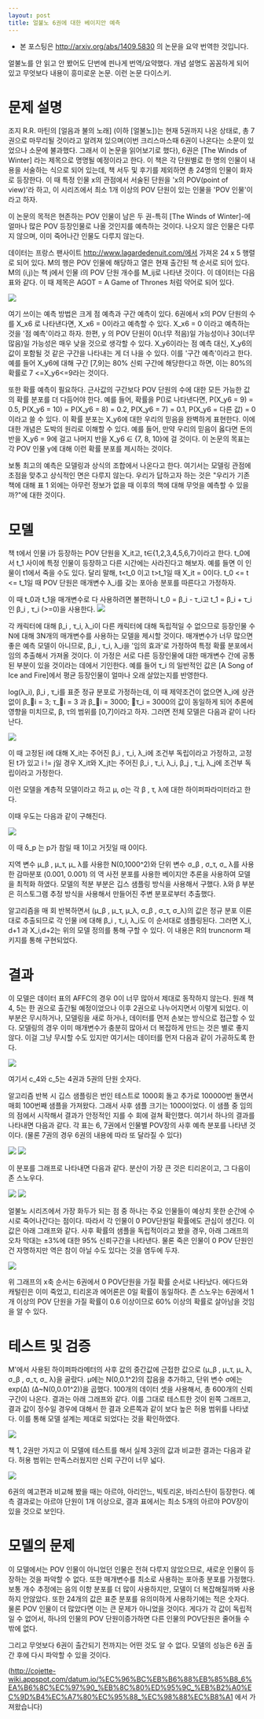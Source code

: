 ```yaml
---
layout: post
title: 얼불노 6권에 대한 베이지안 예측 
---
```



* 본 포스팅은 http://arxiv.org/abs/1409.5830 의 논문을 요약 번역한 것입니다. 

얼불노를 안 읽고 안 봤어도 단번에 씐나게 번역/요약했다. 개념 설명도 꼼꼼하게 되어 있고 무엇보다 내용이 흥미로운 논문. 이런 논문 다이스키. 

# 문제 설명

조지 R.R. 마틴의 [얼음과 불의 노래] (이하 [얼불노])는 현재 5권까지 나온 상태로, 총 7권으로 마무리될 것이라고 알려져 있으며(이번 크리스마스때 6권이 나온다는 소문이 있었으나 소문에 불과했다. 그래서 이 논문을 읽어보기로 했다), 6권은 [The Winds of Winter] 라는 제목으로 명명될 예정이라고 한다.  이 책은 각 단원별로 한 명의 인물이 내용을 서술하는 식으로 되어 있는데, 책 서두 및 후기를 제외하면 총 24명의 인물이 화자로 등장한다. 이 때  특정 인물 x의 관점에서 서술된 단원을  'x의 POV(point of view)'라 하고, 이 시리즈에서 최소 1개 이상의 POV 단원이 있는 인물을 'POV 인물'이라고 하자.

이 논문의 목적은 현존하는 POV 인물이 남은 두 권-특히 [The Winds of Winter]-에 얼마나 많은 POV 등장인물로 나올 것인지를 예측하는 것이다.  나오지 않은 인물은 다루지 않으며, 이미 죽어나간 인물도 다루지 않는다.

데이터는 프랑스 팬사이트 http://www.lagardedenuit.com/에서 가져온 24 x 5 행렬로 되어 있다. M의 행은 POV 인물에 해당하고 열은 현재 출간된 책 순서로 되어 있다. M의 (i,j)는 책 j에서 인물 i의 POV 단원 개수를 M\_ij로 나타낸 것이다. 이 데이터는 다음 표와 같다.  이 때 제목은 AGOT = A Game of Thrones 처럼 약어로 되어 있다.

![](http://datum.io/wp-content/uploads/2014/12/table1-268x300.jpg)

여기 쓰이는 예측 방법은 크게 점 예측과 구간 예측이 있다.  6권에서 x의 POV 단원의 수를 X_x6 로 나타낸다면, X_x6 = 0이라고 예측할 수 있다.  X\_x6 = 0 이라고 예측하는 것을 '점 예측'이라고 하자. 한편, y 의 POV 단원이 0(너무 적음)일 가능성이나 30(너무 많음)일 가능성은 매우 낮을 것으로 생각할 수 있다. X_y6이라는 점 예측 대신, X_y6의 값이 포함될 것 같은 구간을 나타내는 게 더 나을 수 있다. 이를 '구간 예측'이라고 한다. 예를 들어 X\_y6에 대해 구간 [7,9]는 80% 신뢰 구간에 해당한다고 하면, 이는  80%의 확률로 7 <=X_y6<=9라는 것이다.

또한 확률 예측이 필요하다. 근사값의 구간보다 POV 단원의 수에 대한 모든 가능한 값의 확률 분포를 더 다듬어야 한다. 예를 들어, 확률을 P()로 나타낸다면, P(X\_y6 = 9) = 0.5, P(X\_y6 = 10) = P(X\_y6 = 8) = 0.2, P(X\_y6 = 7) = 0.1, P(X\_y6 = 다른 값) = 0이라고 쓸 수 있다. 이 확률 분포는 X\_y6에 대한 우리의 믿음을 완벽하게 표현한다. 이에 대한 개념은 도박의 원리로 이해할 수 있다. 예를 들어, 만약 우리의 믿음이 옳다면 돈의 반을 X\_y6  = 9에 걸고 나머지 반을 X\_y6 ∈ {7, 8, 10}에 걸 것이다. 이 논문의 목표는 각 POV 인물 y에 대해 이런 확률 분포를 제시하는 것이다.

보통 최고의 예측은 모델링과 상식의 조합에서 나온다고 한다. 여기서는 모델링 관점에 초점을 맞추고 상식적인 면은 다루지 않는다. 우리가 답하고자 하는 것은 "우리가 기존 책에 대해 표 1 외에는 아무런 정보가 없을 때 이후의 책에 대해 무엇을 예측할 수 있을까?"에 대한 것이다.

# 모델

책 t에서 인물 i가 등장하는 POV 단원을 X\_it고,  t∈{1,2,3,4,5,6,7}이라고 한다. t\_0에서 t\_1 사이에 특정 인물이 등장하고 다른 시간에는 사라진다고 해보자. 예를 들면 이 인물이 t1에서 죽을 수도 있다. 달리 말해, t<t_0 이고 t>t_1일 때 X_it = 0이다. t_0 <= t <= t_1일 때 POV 단원은 매개변수 λ_i를 갖는 포아송 분포를 따른다고 가정하자.

이 때 t_0과 t_1을 매개변수로 다 사용하려면 불편하니 t_0 = β_i - τ_i고 t_1 = β_i + τ_i인 β_i , τ_i (>=0)을 사용한다.
![](http://datum.io/wp-content/uploads/2014/12/cal1.jpg)


각 캐릭터에 대해 β_i , τ_i,  λ\_i이 다른 캐릭터에 대해 독립적일 수 없으므로 등장인물 수 N에 대해 3N개의  매개변수를 사용하는 모델을 제시할 것이다. 매개변수가 너무 많으면 좋은 예측 모델이 아니므로,  β_i , τ_i,  λ\_i을 '임의 효과'로 가정하여 특정 확률 분포에서 임의 추출해서 가져올 것이다. 이 가정은 서로 다른 등장인물에 대한 매개변수 간에 공통된 부분이 있을 것이라는 데에서 기인한다. 예를 들어 τ\_i 의 일반적인 값은 [A Song of Ice and Fire]에서 평균 등장인물이 얼마나 오래 살았는지를 반영한다.

log(λ_i), β_i , τ\_i를 표준 정규 분포로 가정하는데, 이 때 제약조건이 없으면 λ\_i에 상관없이 β_i = 3; τ_i = 3 과 β_i = 3000; τ\_i = 3000의 값이 동일하게 되어 추론에 영향을 미치므로, β, τ의 범위를 [0,7]이라고 하자. 그러면 전체 모델은 다음과 같이 나타난다.

![](http://datum.io/wp-content/uploads/2014/12/cal2.jpg)

이 때 고정된 i에 대해 X_it는 주어진 β_i , τ_i,  λ_i에 조건부 독립이라고 가정하고, 고정된 t가 있고  i != j일 경우 X_it와 X_jt는 주어진 β_i , τ_i,  λ_i, β_j , τ_j,  λ_j에 조건부 독립이라고 가정한다.

이런 모델을 계층적 모델이라고 하고 μ, σ는 각   β , τ,  λ에 대한 하이퍼파라미터라고 한다.

이때 우도는 다음과 같이 구해진다.

![](http://datum.io/wp-content/uploads/2014/12/cal3.jpg)

이 때 δ_p 는 p가 참일 때 1이고 거짓일 때 0이다.

지역 변수  μ_β ,  μ_τ,  μ_ λ를 사용한 N(0,1000^2)와 단위 변수 σ_β ,  σ_τ,  σ_ λ를 사용한 감마분포 (0.001, 0.001) 의 역 사전 분포를 사용한 베이지안 추론을 사용하여 모델을 최적화 하였다.  모델의 적분 부분은 깁스 샘플링 방식을 사용해서 구했다. λ와 β 부분은 히스토그램 추정 방식을 사용해서 만들어진 주변 분포로부터 추출했다.

알고리즘을 매 회 반복하면서 (μ\_β ,  μ\_τ,  μ\_λ, σ\_β ,  σ\_τ,  σ\_λ)의 값은 정규 분포 이론대로 추출되므로 각 인물 i에 대해 β_i , τ_i,  λ\_i도 이 순서대로 샘플링된다. 그러면 X_i, d+1 과 X_i,d+2는 위의 모델 정의를 통해 구할 수 있다.  이 내용은  R의 truncnorm 패키지를 통해 구현되었다.

# 결과

이 모델은 데이터 표의 AFFC의 경우 0이  너무 많아서 제대로 동작하지 않는다. 원래 책 4, 5는 한 권으로 출간될 예정이었으나 이후 2권으로 나누어지면서 이렇게 되었다. 이 부분은 무시하거나, 모델링을 새로 하거나, 데이터를 먼저 손보는 방식으로 접근할 수 있다. 모델링의 경우 이미 매개변수가 충분히 많아서 더 복잡하게 만드는 것은 별로 좋지 않다. 이걸 그냥 무시할 수도 있지만 여기서는 데이터를 먼저 다음과 같이 가공하도록 한다.

![](http://datum.io/wp-content/uploads/2014/12/cal4.jpg)

여기서 c_4와 c_5는 4권과 5권의 단원 숫자다.

알고리즘 반복 시 깁스 샘플링은 번인 테스트로 1000회 돌고 추가로 100000번 돌면서 매회 100번째 샘플을 가져왔다. 그래서 사후 샘플 크기는 1000이었다. 이 샘플 중 임의의 점에서 시작해서 결과가 안정적인 지를 수 회에 걸쳐 확인했다. 여기서 하나의 결과를 나타내면 다음과 같다.  각 표는 6, 7권에서 인물별 POV장의 사후 예측 분포를 나타낸 것이다. (물론 7권의 경우 6권의 내용에 따라 또 달라질 수 있다)

![](http://datum.io/wp-content/uploads/2014/12/table1.jpg)
![](http://datum.io/wp-content/uploads/2014/12/table2.jpg)

이 분포를 그래프로 나타내면 다음과 같다.  분산이 가장 큰 것은 티리온이고, 그 다음이 존 스노우다. 

![](http://datum.io/wp-content/uploads/2014/12/fig1.jpg)
![](http://datum.io/wp-content/uploads/2014/12/fig2.jpg)

얼불노 시리즈에서 가장 화두가 되는 점 중 하나는 주요 인물들이 예상치 못한 순간에 수시로 죽어나간다는 점이다. 따라서 각 인물이 0 POV단원일 확률에도 관심이 생긴다. 이 값은 아래 그래프와 같다. 사후 확률의 샘플을 독립적이라고 봤을 경우, 아래 그래프의 오차 막대는 ±3%에 대한 95% 신뢰구간을 나타낸다. 물론 죽은 인물이 0 POV 단원인 건 자명하지만 역은 참이 아닐 수도 있다는 것을 염두에 두자.

 
![](http://datum.io/wp-content/uploads/2014/12/fig3.jpg)

 

위 그래프의 x축 순서는 6권에서  0 POV단원을 가질 확률 순서로 나타났다. 에다드와 캐털린은 이미 죽었고, 티리온과 에어론은 0일 확률이 동일하다.  존 스노우는 6권에서 1개 이상의 POV 단원을 가질 확률이 0.6 이상이므로 60% 이상의 확률로 살아남을 것임을 알 수 있다.

# 테스트 및 검증

M'에서 사용된 하이퍼파라메터의 사후 값의 중간값에 근접한 값으로  (μ_β ,  μ_τ,  μ_ λ, σ_β ,  σ_τ,  σ_ λ)을 골랐다. μ에는 N(0,0.1^2)의 잡음을 추가하고, 단위 변수 σ에는 exp(Δ) (Δ~N(0,0.01^2))을 곱했다. 100개의 데이터 셋을 사용해서, 총 600개의 신뢰구간이 나온다. 결과는 아래 그래프와 같다. 이를 그대로 테스트한 것이 왼쪽 그래프고, 결과 값이 정수일 경우에 대해서 한 결과 오른쪽과 같이 보다 높은 허용 범위를 나타냈다.  이를 통해 모델 설계는 제대로 되었다는 것을 확인하였다.

![](http://datum.io/wp-content/uploads/2014/12/fig4.jpg)

책 1, 2권만 가지고 이 모델에 테스트를 해서 실제 3권의 값과 비교한 결과는 다음과 같다. 허용 범위는 만족스러웠지만 신뢰 구간이 너무 넓다.

![](http://datum.io/wp-content/uploads/2014/12/fig5.jpg)

 

6권의 예고편과 비교해 봤을 때는 아르야, 아리안느, 빅토리온, 바리스탄이 등장한다. 예측 결과로는 아르야 단원이 1개 이상으로, 결과 표에서는 최소 5개의 아르야 POV장이 있을 것으로 보인다.

# 모델의 문제

이 모델에서는 POV 인물이 아니었던 인물은 전혀 다루지 않았으므로, 새로운 인물이 등장하는 것을 파악할 수 없다. 또한 매개변수를 최소로 사용하는 포아종 분포를 가정했다. 보통 개수 추정에는 음의 이항 분포를 더 많이 사용하지만, 모델이 더 복잡해질까봐 사용하지 안않았다. 또한 24개의 값은 표준 분포를 유의미하게 사용하기에는 적은 숫자다. 물론 POV 인물이 더 많았다면 이는 큰 문제가 아니었을 것이다.  게다가 각 값이 독립적일 수 없어서, 하나의 인물의 POV 단원이증가하면 다른 인물의 POV단원은 줄어들 수밖에 없다.

그리고 무엇보다 6권이 출간되기 전까지는 어떤 것도 알 수 없다. 모델의 성능은 6권 출간 후에 다시 파악할 수 있을 것이다.

(http://cojette-wiki.appspot.com/datum.io/%EC%96%BC%EB%B6%88%EB%85%B8_6%EA%B6%8C%EC%97%90_%EB%8C%80%ED%95%9C_%EB%B2%A0%EC%9D%B4%EC%A7%80%EC%95%88_%EC%98%88%EC%B8%A1 에서 가져왔습니다)
